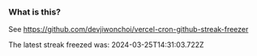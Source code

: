 
### What is this?

See https://github.com/devjiwonchoi/vercel-cron-github-streak-freezer

The latest streak freezed was: 2024-03-25T14:31:03.722Z
